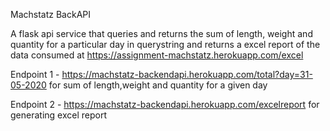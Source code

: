Machstatz BackAPI

A flask api service that queries and returns the sum of length, weight and quantity for a particular day in querystring and returns a excel report of the data consumed at https://assignment-machstatz.herokuapp.com/excel

Endpoint 1 - https://machstatz-backendapi.herokuapp.com/total?day=31-05-2020 for sum of length,weight and quantity for a given day

Endpoint 2 - https://machstatz-backendapi.herokuapp.com/excelreport for generating excel report
